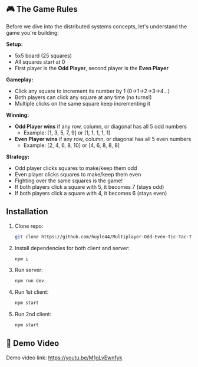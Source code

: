 ## 🎮 The Game Rules

Before we dive into the distributed systems concepts, let's understand the game you're building:

**Setup:**

- 5x5 board (25 squares)
- All squares start at 0
- First player is the **Odd Player**, second player is the **Even Player**

**Gameplay:**

- Click any square to increment its number by 1 (0→1→2→3→4...)
- Both players can click any square at any time (no turns!)
- Multiple clicks on the same square keep incrementing it

**Winning:**

- **Odd Player wins** if any row, column, or diagonal has all 5 odd numbers
    - Example: [1, 3, 5, 7, 9] or [1, 1, 1, 1, 1]
- **Even Player wins** if any row, column, or diagonal has all 5 even numbers
    - Example: [2, 4, 6, 8, 10] or [4, 6, 8, 8, 8]

**Strategy:**

- Odd player clicks squares to make/keep them odd
- Even player clicks squares to make/keep them even
- Fighting over the same squares is the game!
- If both players click a square with 5, it becomes 7 (stays odd)
- If both players click a square with 4, it becomes 6 (stays even)

## Installation

1. Clone repo:
   ```bash
   git clone https://github.com/huyle44/Multiplayer-Odd-Even-Tic-Tac-Toe
2. Install dependencies for both client and server:
   ```bash
   npm i
3. Run server:
   ```bash
   npm run dev
5. Run 1st client:
   ```bash
   npm start
7. Run 2nd client:
   ```bash
   npm start

## 🎥 Demo Video
Demo video link: https://youtu.be/M1gLvEwnfyk
  

